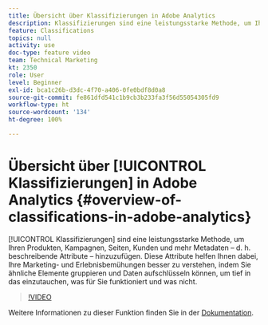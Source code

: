 ```yaml
---
title: Übersicht über Klassifizierungen in Adobe Analytics
description: Klassifizierungen sind eine leistungsstarke Methode, um Ihren Produkten, Kampagnen, Seiten, Kunden und mehr Metadaten – d. h. beschreibende Attribute – hinzuzufügen. Diese Attribute helfen Ihnen dabei, Ihre Marketing- und Erlebnisbemühungen besser zu verstehen, indem Sie ähnliche Elemente gruppieren und Daten aufschlüsseln können, um tief in das einzutauchen, was für Sie funktioniert und was nicht.
feature: Classifications
topics: null
activity: use
doc-type: feature video
team: Technical Marketing
kt: 2350
role: User
level: Beginner
exl-id: bca1c26b-d3dc-4f70-a406-0fe0bdf8d0a8
source-git-commit: fe861dfd541c1b9cb3b233fa3f56d55054305fd9
workflow-type: ht
source-wordcount: '134'
ht-degree: 100%

---
```


# Übersicht über [!UICONTROL Klassifizierungen] in Adobe Analytics {#overview-of-classifications-in-adobe-analytics}

[!UICONTROL Klassifizierungen] sind eine leistungsstarke Methode, um Ihren Produkten, Kampagnen, Seiten, Kunden und mehr Metadaten – d. h. beschreibende Attribute – hinzuzufügen. Diese Attribute helfen Ihnen dabei, Ihre Marketing- und Erlebnisbemühungen besser zu verstehen, indem Sie ähnliche Elemente gruppieren und Daten aufschlüsseln können, um tief in das einzutauchen, was für Sie funktioniert und was nicht.

>[!VIDEO](https://video.tv.adobe.com/v/16853/?quality=12)

Weitere Informationen zu dieser Funktion finden Sie in der [Dokumentation](https://experienceleague.adobe.com/docs/analytics/components/classifications/c-classifications.html?lang=de).
